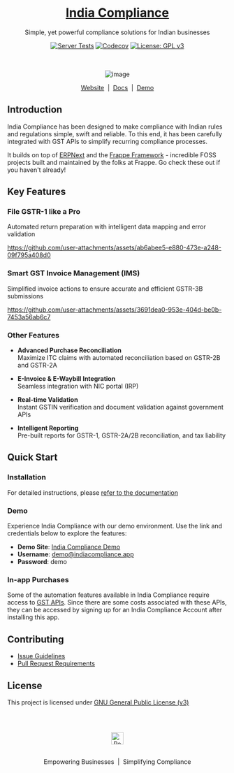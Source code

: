 <div align="center">

<h1><a href="https://indiacompliance.app">India Compliance</a></h1>

Simple, yet powerful compliance solutions for Indian businesses

[![Server Tests](https://github.com/resilient-tech/india-compliance/actions/workflows/server-tests.yml/badge.svg)](https://github.com/resilient-tech/india-compliance/actions/workflows/server-tests.yml)
[![Codecov](https://codecov.io/gh/resilient-tech/india-compliance/branch/develop/graph/badge.svg)](https://codecov.io/gh/resilient-tech/india-compliance)
[![License: GPL v3](https://img.shields.io/badge/License-GPLv3-blue.svg)](https://www.gnu.org/licenses/gpl-3.0)

<br><br>
![image](https://github.com/resilient-tech/india-compliance/assets/16315650/f442f922-acd4-4676-9ae6-494b09242bdf)

</div>

<div align="center">

[Website](https://indiacompliance.app)
  &nbsp;|&nbsp;
[Docs](https://docs.indiacompliance.app)
  &nbsp;|&nbsp;
[Demo](https://india-compliance.frappe.cloud/app/gst-india)

</div>

## Introduction

India Compliance has been designed to make compliance with Indian rules and
regulations simple, swift and reliable. To this end, it has been carefully
integrated with GST APIs to simplify recurring compliance processes.

It builds on top of [ERPNext](https://github.com/frappe/erpnext) and the
[Frappe Framework](https://github.com/frappe/frappe) - incredible FOSS projects
built and maintained by the folks at Frappe. Go check these out if you haven't
already!

## Key Features

### File GSTR-1 like a Pro

 Automated return preparation with intelligent data mapping and error validation

<https://github.com/user-attachments/assets/ab6abee5-e880-473e-a248-09f795a408d0>

### Smart GST Invoice Management (IMS)

 Simplified invoice actions to ensure accurate and efficient GSTR-3B submissions

<https://github.com/user-attachments/assets/3691dea0-953e-404d-be0b-7453a56ab6c7>

### Other Features

- **Advanced Purchase Reconciliation**  
 Maximize ITC claims with automated reconciliation based on GSTR-2B and GSTR-2A

- **E-Invoice & E-Waybill Integration**  
  Seamless integration with NIC portal (IRP)

- **Real-time Validation**  
  Instant GSTIN verification and document validation against government APIs

- **Intelligent Reporting**  
  Pre-built reports for GSTR-1, GSTR-2A/2B reconciliation, and tax liability

## Quick Start

### Installation

For detailed instructions, please [refer to the documentation](https://docs.indiacompliance.app/docs/getting-started/installation)

### Demo

Experience India Compliance with our demo environment.
Use the link and credentials below to explore the features:

- **Demo Site**: [India Compliance Demo](https://india-compliance.frappe.cloud/app/gst-india)
- **Username**: <demo@indiacompliance.app>
- **Password**: demo

### In-app Purchases

Some of the automation features available in India Compliance require access to [GST APIs](https://discuss.erpnext.com/t/introducing-india-compliance/86335#a-note-on-gst-apis-3). Since there are some costs associated with these APIs, they can be accessed by signing up for an India Compliance Account after installing this app.

## Contributing

- [Issue Guidelines](https://github.com/frappe/erpnext/wiki/Issue-Guidelines)
- [Pull Request Requirements](https://github.com/frappe/erpnext/wiki/Contribution-Guidelines)

## License

This project is licensed under [GNU General Public License (v3)](https://github.com/resilient-tech/india-compliance/blob/develop/license.txt)

<br />
<br />
<div align="center" style="padding-top: 0.75rem;">

 <a href="https://resilient.tech" target="_blank">
  <picture>
   <source media="(prefers-color-scheme: dark)" srcset="https://india-compliance.s3.ap-south-1.amazonaws.com/logo_dark.png">
   <img src="https://india-compliance.s3.ap-south-1.amazonaws.com/logo.png" alt="Resilient Tech" height="28"/>
  </picture>
 </a>
<br />
<br />

Empowering Businesses &nbsp;|&nbsp; Simplifying Compliance
</div>
